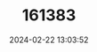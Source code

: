 ---
title: "161383"
category: "Neoraja iberica"
draft: false
date: 2024-02-22 13:03:52
languages:
  German: ["Iberischer Zwergrochen"]
  Portuguese: ["Raia Pigméia Ibérica"]
  French: ["Raie Pygmée Ibérique"]
  Spanish; Castilian: ["Raya Pigmea Ibérica"]
  English: ["Iberian Pygmy Skate"]
---
